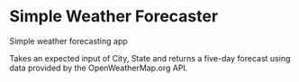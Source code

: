 Simple Weather Forecaster
=========================

Simple weather forecasting app

Takes an expected input of City, State and returns a five-day forecast using data provided by the OpenWeatherMap.org API.
